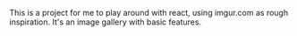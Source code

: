 This is a project for me to play around with react, using imgur.com as rough inspiration.
It's an image gallery with basic features.